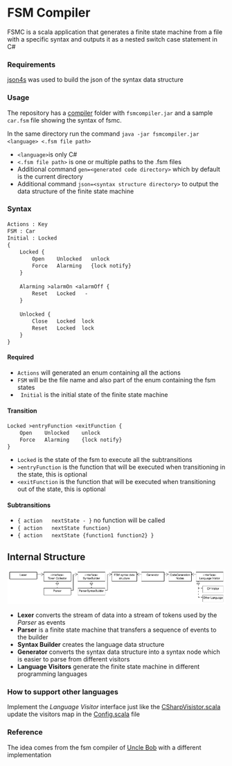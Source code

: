 # FSM Compiler

FSMC is a scala application that generates a finite state machine from a file with a specific syntax and outputs it as a nested switch case statement in C#

### Requirements
[json4s](https://github.com/json4s/json4s) was used to build the json of the syntax data structure

### Usage

The repository has a [compiler](https://github.com/adizhavo/FSM_compiler/tree/master/compiler) folder with ```fsmcompiler.jar``` and a sample ```car.fsm``` file showing the syntax of fsmc.

In the same directory run the command ```java -jar fsmcompiler.jar <language> <.fsm file path>```
- ```<language>```is only C#
- ```<.fsm file path>``` is one or multiple paths to the .fsm files
- Additional command ```gen=<generated code directory>``` which by default is the current directory
- Additional command ```json=<syntax structure directory>``` to output the data structure of the finite state machine


### Syntax
```
Actions : Key
FSM : Car
Initial : Locked
{
	Locked {
		Open	Unlocked   unlock
		Force	Alarming   {lock notify}
	}

	Alarming >alarmOn <alarmOff {
		Reset	Locked	 -
	}

	Unlocked {
		Close	Locked	lock
		Reset	Locked	lock
	}
}
```

#### Required

- ```Actions``` will generated an enum containing all the actions
- ```FSM``` will be the file name and also part of the enum containing the fsm states
- ``` Initial``` is the initial state of the finite state machine

#### Transition
```
Locked >entryFunction <exitFunction {
	Open	Unlocked    unlock
	Force	Alarming    {lock notify}
}
```

- ```Locked``` is the state of the fsm to execute all the subtransitions
- ```>entryFunction``` is the function that will be executed when transitioning in the state, this is optional
- ```<exitFunction``` is the function that will be executed when transitioning out of the state, this is optional

#### Subtransitions

- ```{ action	nextState - }``` no function will be called
- ```{ action	nextState function}```
- ```{ action	nextState {function1 function2} }```

## Internal Structure

![FSMC Structure](https://github.com/adizhavo/FSM_compiler/blob/master/FSMC%20structure.png)

- __Lexer__ converts the stream of data into a stream of tokens used by the _Parser_ as events
- __Parser__ is a finite state machine that transfers a sequence of events to the builder
- __Syntax Builder__ creates the language data structure
- __Generator__ converts the syntax data structure into a syntax node which is easier to parse from different visitors
- __Language Visitors__ generate the finite state machine in different programming languages

### How to support other languages

Implement the _Language Visitor_ interface just like the [CSharpVisistor.scala](https://github.com/adizhavo/FSM_compiler/blob/master/src/CSharpVisitor.scala) update the visitors map in the [Config.scala](https://github.com/adizhavo/FSM_compiler/blob/master/src/Config.scala) file

### Reference

The idea comes from the fsm compiler of [Uncle Bob](https://github.com/unclebob/CC_SMC) with a different implementation

